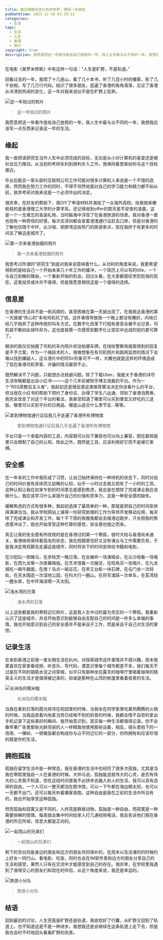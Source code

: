 ```yaml
---
title: 瞥见钢筋水泥以外的世界｜港硕一年体验
pubDatetime: 2023-12-10 01:10:12
categories:
  - 生活
tags:
  - 生活
  - 人生
  - 香港
  - 旅行
copyright: true
description: 我愿意把这一年看作是给自己放假的一年，我人生中最与众不同的一年，我想我应该写一点东西来记录这一年的生活。
---
```


在电影《普罗米修斯》中有这样一句话：“人生是旷野，不是轨道。”

回看过去的一年，我爬了十几座山，看了几十本书，听了几百小时的播客，影了几千张相，写了几万行代码。结识了很多朋友，逛遍了香港的角角落落，见证了香港从冷清到热闹的变化，这一年对我来说似乎是在旷野上狂奔。

![这一年拍过的照片](https://image.stephenfang.me/HK0.png)

> 这一年拍过的照片

我愿意把这一年看作是给自己放假的一年，我人生中最与众不同的一年，我想我应该写一点东西来记录这一年的生活。

## 缘起

我一直把读研究生当作人生中必须完成的目标，无论是从小对计算机的喜爱还是被社会压力推动，从当初的考研失利到顺利步入工作，我保持着思索如何与这个目标接近。

毕业后能去一家头部的互联网公司工作可能对很多计算机人来说是一个不错的选择，然而我在努力工作的同时，不得不坦然地面对自己的学习能力和精力都不如从前，放弃考研对我来说是一个必须作出的决定。

很庆幸，在好友的帮助下，我DIY了申请材料并海投了一众海外高校。给我抛来橄榄枝的是香港理工大学的计算学系。还记得收到offer的那天是平安夜的凌晨，这是一个一生难忘的圣诞礼物，当时脑海中浮现了在香港旅游的场景。我对香港一直也抱有一种奇怪的好感，每次去深圳都会拿着港澳通行证赶去口岸，但是对香港的了解也仅限于中环、尖沙咀、铜锣湾这些热门的旅游景点，现在我终于有更多的时间去了解这座城市了。

![第一次来香港拍摄的照片](https://image.stephenfang.me/HK1.jpg)

> 第一次来香港拍摄的照片

我思考过所谓的“研究生”到底对我来说意味着什么，从功利的角度来说，我更希望得到的是给自己一个开始未来几十年工作的缓冲，一个简历上可以写的title，一个与自己和解的理由，一个重新开始的机会。回过头看，在大家都感叹学历贬值的现在，这笔投资或许并不值得，但是我愿意相信这是一个值得的选择。

## 信息差

在香港的生活并不是一帆风顺的，甚至困难在第一天就出现了，在我抵达香港的第一天就被“热心的”本地司机坑了钱，这件事情导致我一个晚上都没有睡好。内地已经几乎抛弃了这种传统的叫车方式，在数字化改革下行程和录音会被平台记录，司机就不敢如此胡作非为，这也是我第一次感受到数字化让现实中达成的契约更可靠了。

糊涂的我仅仅拍摄了司机的车内照片却没拍摄车牌，在线给警察局报案得到的回复是不予立案，作为一个搞技术的人，很难想象在有司机照片和路网监控的情况下会难以找到嫌疑人，这与港片中的阿Sir形象可不一样，大概也就是这样的环境造成了现在香港司机宰客、诈骗的情况屡禁不止。

既然解决不了问题，只能想办法规避问题。除了下载Uber，我能关于香港的详尽生活攻略都是出自小红书———这个几年前被知乎博主炮轰的平台。作为一个“RSS原教旨主义者”，我起初还是很反感这类推荐算法决定你该看什么的平台，但当我在小红书的帮助下预约了身份证、办理了学生八达通、领到了香港消费券、我完全改变了对这个平台的看法，我甚至知道了哪里可以买到便宜又好吃的三送饭、哪里可以买到平价的日用品、哪座山适合什么季节去…等等。

![拿到博物馆通行证后我几乎走遍了香港所有博物馆](https://image.stephenfang.me/HK2.JPG)

> 拿到博物馆通行证后我几乎走遍了香港所有博物馆

平台只是一个承载内容的工具，内容既可以向下兼容也可以向上兼容，困在鄙视链里只会限制了自己的认知。除此之外，既然是工具，应该利用好它而不是被它束缚。

## 安全感

在一年多的工作中我形成了习惯，让自己始终保持在一种待机的状态下，同时对自己的时间价值有具体而又幼稚的认知，似乎一小时过去我又损失了一小时的工资。这种认知让我在初来乍到的时间里总是感到焦虑，我总是在想除了完成课业我应该做什么，我应该学习什么来提升自己的价值和竞争力，这是一种安全感的缺失。

缓解焦虑的方式有很多种，我起初选择了最简单的一种，那就是把自己的时间安排得满满当当。我从学校网站上谋得一份研究助理的工作为导师开发移动应用，每天除了完成课业和开发工作，每个不下雨的夜晚我都会去维港边跑步，汗水把我的焦虑感冲淡了，我也开始享受这种忙碌的感觉，安全感也随之而来。

真正让我的安全感有所改观的是在香港过的第一个寒假，彼时大陆与香港尚未通关，香港继续保持着孤岛的状态，我在假期里恰好又没有课业与工作需要负担，于是我决定用双脚去走遍这座城市，同时将余下的时间安排给书籍和电影。

在沙田玩一把赌马，在赤柱赏一晚日落，在会展听一场演唱会，在尖沙咀看一场电影，在西九龙等一次夜幕降临，在艺术馆看一次展览，在旺角买一张唱片，在九龙城吃一碗牛腩面，在南丫岛点一碗豆花，在宋王台影一块石碑，在屯门坐一次轻轨，在天水围逛一次湿地公园，在科大行一圈山，在将军澳踩一次单车，在荃湾绕一圈水库，在中环海滨晒一天太阳。

![浅水湾的日落](https://image.stephenfang.me/HK3.jpg)

> 浅水湾的日落

以上这些都是我的寒假记忆碎片，这是我人生中过的最为充实的一个寒假。我重新认识了这座城市，并且开始意识到能够自由支配自己的时间是一件多么幸福的事情，我也开始意识到自己的安全感并不是来自于工作，而是来自于自己对生活的掌控。

## 记录生活

在来到香港之前我一直长期生活在杭州，对探索城市这件事情并不感兴趣，周末我更喜欢在家里看视频、听音乐、写代码，潜意识里每个城市都差不多，我们每天不过是在不同的钢筋水泥之间穿梭。似乎只有那种坐在露天的咖啡厅里喝着咖啡的精英主义的生活才是值得被记录的，抑或是那种在山顶的帐篷里看着夜景的生活。

![长洲岛的糯米糍](https://image.stephenfang.me/HK4.JPG)

> 长洲岛的糯米糍

当我在看到日落的霞光倾泻在校园里的时候，当我坐在同学家里吃着热腾腾的火锅的时候，当我品尝着内地麦当劳已经喝不到的奶昔的时候，我都会情不自禁的拿出手机记录下这些美好的瞬间，我开始意识到，其实每一种生活都值得记录。你不会像苹果广告里那些光鲜亮丽的人一样精致地使用那些设备，相反，镜头里拍下的一场雨、一棵树、一顿晚饭都会构成你与众不同记忆的一部分，你所拥有和应该珍惜的就是你的生活。

## 拥抱孤独

孤独在留学生活中是一种常态，我在香港的生活中也经历了很多次孤独，尤其是当我在寒假里独自一人在香港的时候。大仲马说，孤独能造就伟大的心灵，是否有伟大的心灵我不知道，但在这段时间里我不必拼命去融入别人的生活，我可以具有选择的自由，一个人可以一整天都泡在图书馆，可以一下午都在海边晒太阳，也可以一天都不出门，还可以每天听着播客夜跑。这种自由是我在之前的生活中所没有的，我也开始享受这种孤独。

然而孤独和寂寞又是不同的，人终究是群居动物，孤独是一种自由，而寂寞是一种需要排解的情愫。每周我会集中时间给家人打几通视频电话，我会告诉他们我在香港的所见所闻，信息大都是正向的。

![一起爬山的兄弟们](https://image.stephenfang.me/HK5.JPG)

> 一起爬山的兄弟们

剩下的空白则是身边的朋友和远方的朋友共同填补的，在周末以及没课的的时候约上好友一同行山、看电影、吃饭，同时也会在IM软件里和远方的朋友分享自己的生活和感受，果然人只有在交流中才能感受到自己的存在。很庆幸，在学校里我遇到了值得交心的朋友们和现在的伴侣，从这个角度来说，我还是幸运的。

![旅游小分队](https://image.stephenfang.me/HK6.JPG)

> 旅游小分队

## 结语

回到最初的讨论，人生究竟是旷野还是轨道，我收拾好了行囊，从旷野又回到了轨道上，也不知道这是不是一种进步。我想我还是会继续在这条轨道上走下去，但是我也会时不时地回头看看旷野的风景。
